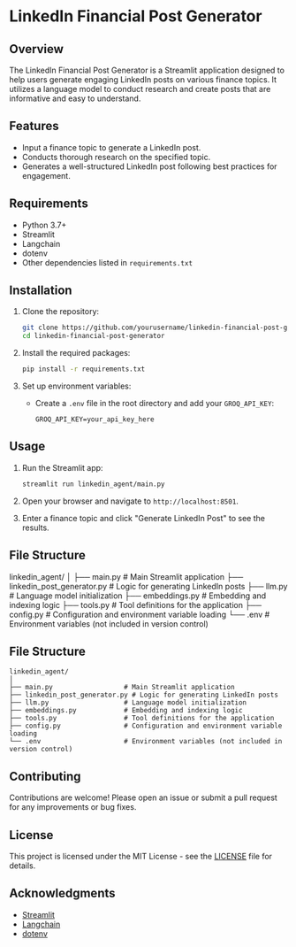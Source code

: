 # LinkedIn Financial Post Generator

## Overview
The LinkedIn Financial Post Generator is a Streamlit application designed to help users generate engaging LinkedIn posts on various finance topics. It utilizes a language model to conduct research and create posts that are informative and easy to understand.

## Features
- Input a finance topic to generate a LinkedIn post.
- Conducts thorough research on the specified topic.
- Generates a well-structured LinkedIn post following best practices for engagement.

## Requirements
- Python 3.7+
- Streamlit
- Langchain
- dotenv
- Other dependencies listed in `requirements.txt`

## Installation
1. Clone the repository:
   ```bash
   git clone https://github.com/yourusername/linkedin-financial-post-generator.git
   cd linkedin-financial-post-generator
   ```

2. Install the required packages:
   ```bash
   pip install -r requirements.txt
   ```

3. Set up environment variables:
   - Create a `.env` file in the root directory and add your `GROQ_API_KEY`:
     ```
     GROQ_API_KEY=your_api_key_here
     ```

## Usage
1. Run the Streamlit app:
   ```bash
   streamlit run linkedin_agent/main.py
   ```

2. Open your browser and navigate to `http://localhost:8501`.

3. Enter a finance topic and click "Generate LinkedIn Post" to see the results.

## File Structure
linkedin_agent/
│
├── main.py # Main Streamlit application
├── linkedin_post_generator.py # Logic for generating LinkedIn posts
├── llm.py # Language model initialization
├── embeddings.py # Embedding and indexing logic
├── tools.py # Tool definitions for the application
├── config.py # Configuration and environment variable loading
└── .env # Environment variables (not included in version control)
## File Structure

```
linkedin_agent/
│
├── main.py                  # Main Streamlit application
├── linkedin_post_generator.py # Logic for generating LinkedIn posts
├── llm.py                   # Language model initialization
├── embeddings.py            # Embedding and indexing logic
├── tools.py                 # Tool definitions for the application
├── config.py                # Configuration and environment variable loading
└── .env                     # Environment variables (not included in version control)
```

## Contributing
Contributions are welcome! Please open an issue or submit a pull request for any improvements or bug fixes.

## License
This project is licensed under the MIT License - see the [LICENSE](LICENSE) file for details.

## Acknowledgments
- [Streamlit](https://streamlit.io/)
- [Langchain](https://langchain.com/)
- [dotenv](https://pypi.org/project/python-dotenv/)
